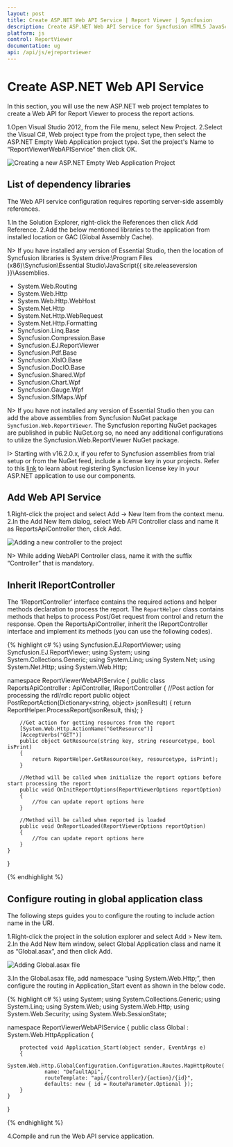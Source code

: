 ```yaml
---
layout: post
title: Create ASP.NET Web API Service | Report Viewer | Syncfusion
description: Create ASP.NET Web API Service for Syncfusion HTML5 JavaScript Report Viewer to process and render reports.
platform: js
control: ReportViewer
documentation: ug
api: /api/js/ejreportviewer
---
```


# Create ASP.NET Web API Service
In this section, you will use the new ASP.NET web project templates to create a Web API for Report Viewer to process the report actions.

1.Open Visual Studio 2012, from the File menu, select New Project. 
2.Select the Visual C#, Web project type from the project type, then select the ASP.NET Empty Web Application project type. Set the project's Name to “ReportViewerWebAPIService” then click OK.

![Creating a new ASP.NET Empty Web Application Project](/images/report-service/aspnet-empty-application.png)

## List of dependency libraries
The Web API service configuration requires reporting server-side assembly references.

1.In the Solution Explorer, right-click the References then click Add Reference.
2.Add the below mentioned libraries to the application from installed location or GAC (Global Assembly Cache).

N> If you have installed any version of Essential Studio, then the location of Syncfusion libraries is 
System drive:\Program Files (x86)\Syncfusion\Essential Studio\JavaScript\{{ site.releaseversion }}\Assemblies.

   * System.Web.Routing  
   * System.Web.Http
   * System.Web.Http.WebHost
   * System.Net.Http
   * System.Net.Http.WebRequest
   * System.Net.Http.Formatting
   * Syncfusion.Linq.Base
   * Syncfusion.Compression.Base
   * Syncfusion.EJ.ReportViewer
   * Syncfusion.Pdf.Base
   * Syncfusion.XlsIO.Base
   * Syncfusion.DocIO.Base
   * Syncfusion.Shared.Wpf
   * Syncfusion.Chart.Wpf
   * Syncfusion.Gauge.Wpf
   * Syncfusion.SfMaps.Wpf  

N> If you have not installed any version of Essential Studio then you can add the above assemblies from Syncfusion NuGet package `Syncfusion.Web.ReportViewer`. The Syncfusion reporting NuGet packages are published in public NuGet.org so, no need any additional configurations to utilize the Syncfusion.Web.ReportViewer NuGet package.

I> Starting with v16.2.0.x, if you refer to Syncfusion assemblies from trial setup or from the NuGet feed, include a license key in your projects. Refer to this [link](https://help.syncfusion.com/common/essential-studio/licensing/license-key) to learn about registering Syncfusion license key in your ASP.NET application to use our components.

## Add Web API Service
1.Right-click the project and select Add -> New Item from the context menu.
2.In the Add New Item dialog, select Web API Controller class and name it as ReportsApiController then, click Add.

![Adding a new controller to the project](/images/report-service/add-web-api-controller.png)

N> While adding WebAPI Controller class, name it with the suffix “Controller” that is mandatory.

## Inherit IReportController
The ‘IReportController’ interface contains the required actions and helper methods declaration to process the report. The `ReportHelper` class contains methods that helps to process Post/Get request from control and return the response. Open the ReportsApiController, inherit the IReportController interface and implement its methods (you can use the following codes).

{% highlight c# %}
using Syncfusion.EJ.ReportViewer;
using Syncfusion.EJ.ReportViewer;
using System;
using System.Collections.Generic;
using System.Linq;
using System.Net;
using System.Net.Http;
using System.Web.Http;

namespace ReportViewerWebAPIService
{
    public class ReportsApiController : ApiController, IReportController
    {
        //Post action for processing the rdl/rdlc report 
        public object PostReportAction(Dictionary<string, object> jsonResult)
        {
            return ReportHelper.ProcessReport(jsonResult, this);
        }

        //Get action for getting resources from the report
        [System.Web.Http.ActionName("GetResource")]
        [AcceptVerbs("GET")]
        public object GetResource(string key, string resourcetype, bool isPrint)
        {
            return ReportHelper.GetResource(key, resourcetype, isPrint);
        }

        //Method will be called when initialize the report options before start processing the report        
        public void OnInitReportOptions(ReportViewerOptions reportOption)
        {
            //You can update report options here
        }

        //Method will be called when reported is loaded
        public void OnReportLoaded(ReportViewerOptions reportOption)
        {
            //You can update report options here
        }
    }
}

{% endhighlight %}

## Configure routing in global application class
The following steps guides you to configure the routing to include action name in the URI.

1.Right-click the project in the solution explorer and select Add > New item.
2.In the Add New Item window, select Global Application class and name it as “Global.asax”, and then click Add.

![Adding Global.asax file](/images/report-service/add-global-application-class.png)

3.In the Global.asax file, add namespace “using System.Web.Http;”, then configure the routing in Application_Start event as shown in the below code.

{% highlight c# %}
using System;
using System.Collections.Generic;
using System.Linq;
using System.Web;
using System.Web.Http;
using System.Web.Security;
using System.Web.SessionState;

namespace ReportViewerWebAPIService
{
    public class Global : System.Web.HttpApplication
    {

        protected void Application_Start(object sender, EventArgs e)
        {
            System.Web.Http.GlobalConfiguration.Configuration.Routes.MapHttpRoute(
                name: "DefaultApi",
                routeTemplate: "api/{controller}/{action}/{id}",
                defaults: new { id = RouteParameter.Optional });
        }
    }
}

{% endhighlight %}

4.Compile and run the Web API service application.
